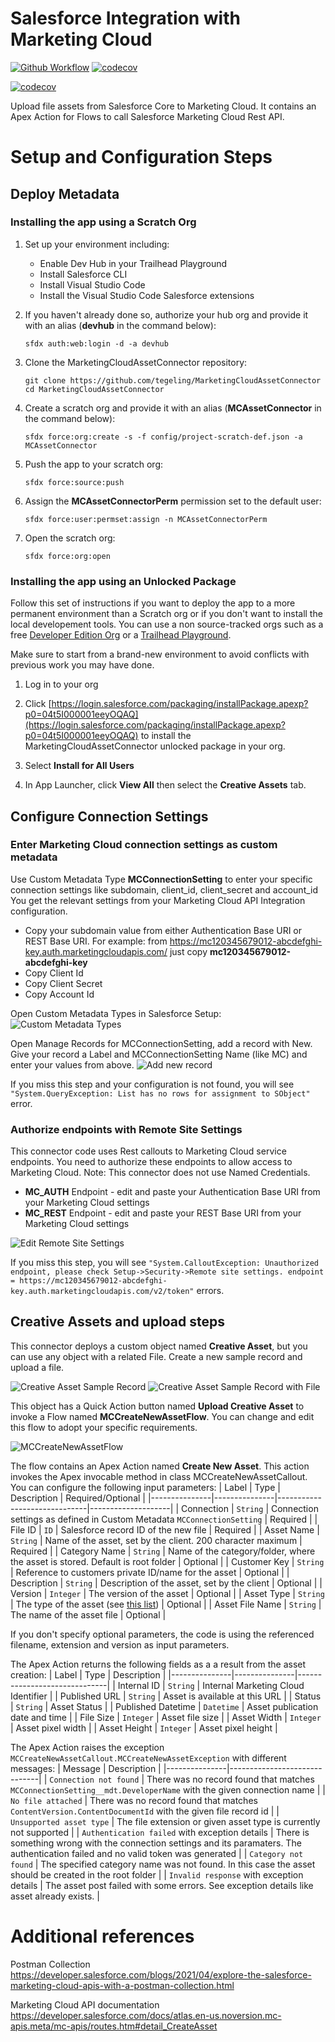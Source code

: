 # Salesforce Integration with Marketing Cloud

[![Github Workflow](https://github.com/tegeling/MarketingCloudAssetConnector/actions/workflows/scratch-org-sfdx-ci-master.yml/badge.svg?branch=main)](https://github.com/tegeling/MarketingCloudAssetConnector/actions/workflows/scratch-org-sfdx-ci-master.yml)
[![codecov](https://codecov.io/gh/tegeling/MarketingCloudAssetConnector/branch/main/graph/badge.svg?token=X4KPX6EHYX)](https://codecov.io/gh/tegeling/MarketingCloudAssetConnector)

[![codecov](https://raw.githubusercontent.com/afawcett/githubsfdeploy/master/src/main/webapp/resources/img/deploy.png)](https://raw.githubusercontent.com/afawcett/githubsfdeploy/master/src/main/webapp/resources/img/deploy.png)

Upload file assets from Salesforce Core to Marketing Cloud. It contains an Apex Action for Flows to call Salesforce Marketing Cloud Rest API.

# Setup and Configuration Steps

## Deploy Metadata

### Installing the app using a Scratch Org

1. Set up your environment including:

   - Enable Dev Hub in your Trailhead Playground
   - Install Salesforce CLI
   - Install Visual Studio Code
   - Install the Visual Studio Code Salesforce extensions

1. If you haven't already done so, authorize your hub org and provide it with an alias (**devhub** in the command below):

   ```
   sfdx auth:web:login -d -a devhub
   ```

1. Clone the MarketingCloudAssetConnector repository:

   ```
   git clone https://github.com/tegeling/MarketingCloudAssetConnector
   cd MarketingCloudAssetConnector
   ```

1. Create a scratch org and provide it with an alias (**MCAssetConnector** in the command below):

   ```
   sfdx force:org:create -s -f config/project-scratch-def.json -a MCAssetConnector
   ```

1. Push the app to your scratch org:

   ```
   sfdx force:source:push
   ```

1. Assign the **MCAssetConnectorPerm** permission set to the default user:

   ```
   sfdx force:user:permset:assign -n MCAssetConnectorPerm
   ```

1. Open the scratch org:

   ```
   sfdx force:org:open
   ```

### Installing the app using an Unlocked Package

Follow this set of instructions if you want to deploy the app to a more permanent environment than a Scratch org or if you don't want to install the local developement tools. You can use a non source-tracked orgs such as a free [Developer Edition Org](https://developer.salesforce.com/signup) or a [Trailhead Playground](https://trailhead.salesforce.com/).

Make sure to start from a brand-new environment to avoid conflicts with previous work you may have done.

1. Log in to your org

1. Click [https://login.salesforce.com/packaging/installPackage.apexp?p0=04t5I000001eeyOQAQ](https://login.salesforce.com/packaging/installPackage.apexp?p0=04t5I000001eeyOQAQ) to install the MarketingCloudAssetConnector unlocked package in your org.

1. Select **Install for All Users**

1. In App Launcher, click **View All** then select the **Creative Assets** tab.

## Configure Connection Settings

### Enter Marketing Cloud connection settings as custom metadata

Use Custom Metadata Type **MCConnectionSetting** to enter your specific connection settings like subdomain, client_id, client_secret and account_id
You get the relevant settings from your Marketing Cloud API Integration configuration.

- Copy your subdomain value from either Authentication Base URI or REST Base URI. For example: from https://mc120345679012-abcdefghi-key.auth.marketingcloudapis.com/ just copy **mc120345679012-abcdefghi-key**
- Copy Client Id
- Copy Client Secret
- Copy Account Id

Open Custom Metadata Types in Salesforce Setup:
![Custom Metadata Types](./screenshots/CustomMetadataTypes.png)

Open Manage Records for MCConnectionSetting, add a record with New.
Give your record a Label and MCConnectionSetting Name (like MC) and enter your values from above.
![Add new record](./screenshots/AddNewMetadataRecord.png)

If you miss this step and your configuration is not found, you will see `"System.QueryException: List has no rows for assignment to SObject"` error.

### Authorize endpoints with Remote Site Settings

This connector code uses Rest callouts to Marketing Cloud service endpoints.
You need to authorize these endpoints to allow access to Marketing Cloud.
Note: This connector does not use Named Credentials.

- **MC_AUTH** Endpoint - edit and paste your Authentication Base URI from your Marketing Cloud settings
- **MC_REST** Endpoint - edit and paste your REST Base URI from your Marketing Cloud settings

![Edit Remote Site Settings](./screenshots/RemoteSiteSettings.png)

If you miss this step, you will see `"System.CalloutException: Unauthorized endpoint, please check Setup->Security->Remote site settings. endpoint = https://mc120345679012-abcdefghi-key.auth.marketingcloudapis.com/v2/token"` errors.

## Creative Assets and upload steps

This connector deploys a custom object named **Creative Asset**, but you can use any object with a related File.
Create a new sample record and upload a file.

![Creative Asset Sample Record](./screenshots/SampleCreativeAsset.png)
![Creative Asset Sample Record with File](./screenshots/SampleCreativeAssetFiles.png)

This object has a Quick Action button named **Upload Creative Asset** to invoke a Flow named **MCCreateNewAssetFlow**. You can change and edit this flow to adopt your specific requirements.

![MCCreateNewAssetFlow](./screenshots/MCCreateNewAssetFlow.png)

The flow contains an Apex Action named **Create New Asset**. This action invokes the Apex invocable method in class MCCreateNewAssetCallout.
You can configure the following input parameters:
| Label | Type | Description | Required/Optional |
|---------------|---------------|------------------------------|--------------------|
| Connection | `String` | Connection settings as defined in Custom Metadata `MCConnectionSetting` | Required |
| File ID | `ID` | Salesforce record ID of the new file | Required |
| Asset Name | `String` | Name of the asset, set by the client. 200 character maximum | Required |
| Category Name | `String` | Name of the category/folder, where the asset is stored. Default is root folder | Optional |
| Customer Key | `String` | Reference to customers private ID/name for the asset | Optional |
| Description | `String` | Description of the asset, set by the client | Optional |
| Version | `Integer` | The version of the asset | Optional |
| Asset Type | `String` | The type of the asset (see [this list](https://developer.salesforce.com/docs/atlas.en-us.noversion.mc-apis.meta/mc-apis/base-asset-types.htm)) | Optional |
| Asset File Name | `String` | The name of the asset file | Optional |

If you don't specify optional parameters, the code is using the referenced filename, extension and version as input parameters.

The Apex Action returns the following fields as a a result from the asset creation:
| Label | Type | Description |
|---------------|---------------|------------------------------|
| Internal ID | `String` | Internal Marketing Cloud Identifier |
| Published URL | `String` | Asset is available at this URL |
| Status | `String` | Asset Status |
| Published Datetime | `Datetime` | Asset publication date and time |
| File Size | `Integer` | Asset file size |
| Asset Width | `Integer` | Asset pixel width |
| Asset Height | `Integer` | Asset pixel height |

The Apex Action raises the exception `MCCreateNewAssetCallout.MCCreateNewAssetException` with different messages:
| Message | Description |
|---------------|------------------------------|
| `Connection not found` | There was no record found that matches `MCConnectionSetting__mdt.DeveloperName` with the given connection name |
| `No file attached` | There was no record found that matches `ContentVersion.ContentDocumentId` with the given file record id |
| `Unsupported asset type` | The file extension or given asset type is currently not supported |
| `Authentication failed` with exception details | There is something wrong with the connection settings and its paramaters. The authentication failed and no valid token was generated |
| `Category not found` | The specified category name was not found. In this case the asset should be created in the root folder |
| `Invalid response` with exception details | The asset post failed with some errors. See exception details like asset already exists. |

# Additional references

Postman Collection
https://developer.salesforce.com/blogs/2021/04/explore-the-salesforce-marketing-cloud-apis-with-a-postman-collection.html

Marketing Cloud API documentation
https://developer.salesforce.com/docs/atlas.en-us.noversion.mc-apis.meta/mc-apis/routes.htm#detail_CreateAsset
